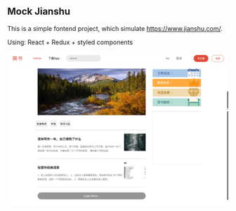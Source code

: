 ## Mock Jianshu

This is a simple fontend project, which simulate https://www.jianshu.com/.

Using: React + Redux + styled components

![Screenshot](example.jpg)